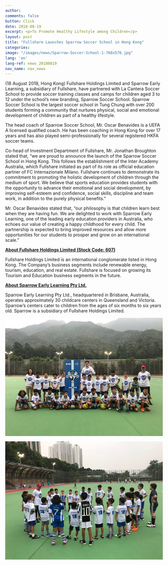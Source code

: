 ```yaml
---
author:
comments: false
button: Click
date: 2018-08-19
excerpt: <p>To Promote Healthy Lifestyle among Children</p>
layout: post
title: "Fullshare Launches Sparrow Soccer School in Hong Kong"
categories:
image: "/images/news/Sparrow-Soccer-School-1-768x576.jpg"
lang: 'en'
lang-ref: news_20180819
nav_name: nav_news
---
```


<p>(18 August 2018, Hong Kong) Fullshare Holdings Limited and Sparrow Early Learning, a subsidiary of Fullshare, have partnered with La Cantera Soccer School to provide soccer training classes and camps for children aged 3 to 12 under the school’s new branding, Sparrow Soccer School. Sparrow Soccer School is the largest soccer school in Tung Chung with over 200 students forming a community that nurtures physical, social and emotional development of children as part of a healthy lifestyle.</p>

<p>The head coach of Sparrow Soccer School, Mr. Oscar Benavides is a UEFA A licensed qualified coach. He has been coaching in Hong Kong for over 17 years and has also played semi-professionally for several registered HKFA soccer teams.</p>

<p>Co-head of Investment Department of Fullshare, Mr. Jonathan Broughton stated that, “we are proud to announce the launch of the Sparrow Soccer School in Hong Kong. This follows the establishment of the Inter Academy Australia, which Fullshare initiated as part of its role as official education partner of FC Internazionale Milano. Fullshare continues to demonstrate its commitment to promoting the holistic development of children through the medium of sport. We believe that sports education provides students with the opportunity to advance their emotional and social development, by improving self-esteem and confidence, social skills, discipline and team work, in addition to the purely physical benefits.”</p>

<p>Mr. Oscar Benavides stated that, “our philosophy is that children learn best when they are having fun. We are delighted to work with Sparrow Early Learning, one of the leading early education providers in Australia, who echoes our value of creating a happy childhood for every child. The partnership is expected to bring improved resources and allow more opportunities for our students to prosper and grow on an international scale.”</p>

<p><strong><u>About Fullshare Holdings Limited (Stock Code: 607)</u></strong></p>
<p>Fullshare Holdings Limited is an international conglomerate listed in Hong Kong. The Company’s business segments include renewable energy, tourism, education, and real estate. Fullshare is focused on growing its Tourism and Education business segments in the future.</p>

<p><strong><u>About Sparrow Early Learning Pty Ltd.</u></strong></p>
<p>Sparrow Early Learning Pty Ltd., headquartered in Brisbane, Australia, operates approximately 30 childcare centers in Queensland and Victoria. Sparrow’s centers cater to children from the ages of six months to six years old. Sparrow is a subsidiary of Fullshare Holdings Limited.</p>

<p><img src="../images/news/Sparrow-Soccer-School-1-768x576.jpg" alt="" sizes="(max-width: 525px) 100vw, 525px"></p>

<p><img src="../images/news/Sparrow-Soccer-School-2-768x576.jpg" alt="" sizes="(max-width: 525px) 100vw, 525px"></p>
